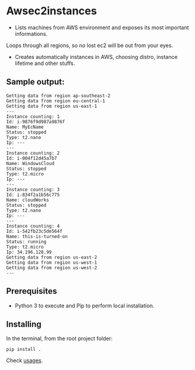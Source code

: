 # Awsec2instances

* Lists machines from AWS environment and exposes its most important informations.

Loops through all regions, so no lost ec2 will be out from your eyes.

* Creates automatically instances in AWS, choosing distro, instance lifetime and other stuffs.

## Sample output:

```
Getting data from region ap-southeast-2
Getting data from region eu-central-1
Getting data from region us-east-1
---
Instance counting: 1
Id: i-9876f9d987a9876f
Name: MyEcName
Status: stopped
Type: t2.nano
Ip: ---
---
Instance counting: 2
Id: i-004f12d45a7b7
Name: WindowsCloud
Status: stopped
Type: t2.micro
Ip: ---
---
Instance counting: 3
Id: i-834f2a1b56c775
Name: cloudWorks
Status: stopped
Type: t2.nano
Ip: ---
---
Instance counting: 4
Id: i-542fb23c5de564f
Name: this-is-turned-on
Status: running
Type: t2.micro
Ip: 34.196.128.99
Getting data from region us-east-2
Getting data from region us-west-1
Getting data from region us-west-2
---
```

## Prerequisites

* Python 3 to execute and Pip to perform local installation.

## Installing

In the terminal, from the root project folder:

```
pip install .
```

Check [usages](docs/_usages.md).

